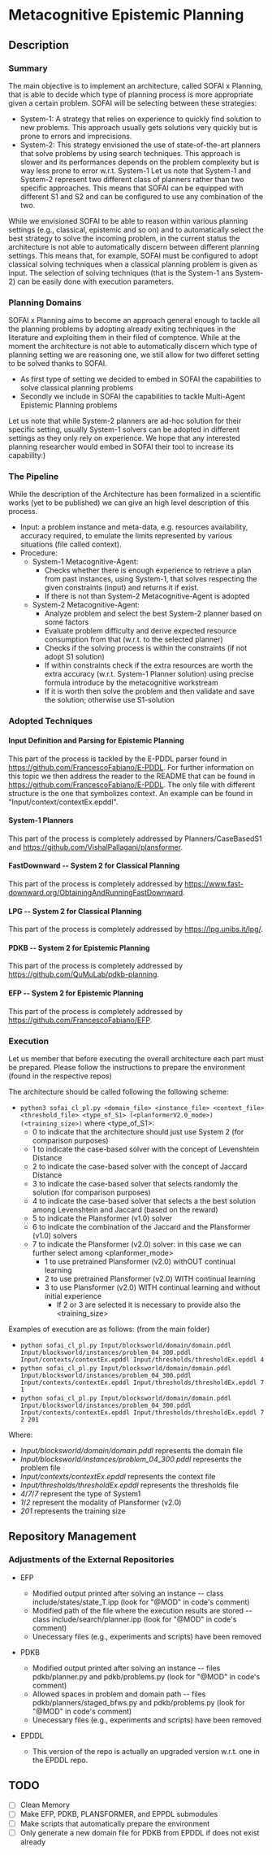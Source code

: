 # Metacognitive Epistemic Planning

## Description

### Summary
The main objective is to implement an architecture, called SOFAI x Planning, that is able to decide which type of planning process is more appropriate given a certain problem. SOFAI will be selecting between these strategies:
* System-1: A strategy that relies on experience to quickly find solution to new problems. This approach usually gets solutions very quickly but is prone to errors and imprecisions. 
* System-2: This strategy envisioned the use of state-of-the-art planners that solve problems by using search techniques. This approach is slower and its performances depends on the problem complexity but is way less prone to error w.r.t. System-1 
Let us note that System-1 and System-2 represent two different class of planners rather than two specific approaches. This means that SOFAI can be equipped with different S1 and S2 and can be configured to use any combination of the two.

While we envisioned SOFAI to be able to reason within various planning settings (e.g., classical, epistemic and so on) and to automatically select the best strategy to solve the incoming problem, in the current status the architecture is not able to automatically discern between different planning settings.
This means that, for example, SOFAI must be configured to adopt classical solving techniques when a classical planning problem is given as input.
The selection of solving techniques (that is the System-1 ans System-2) can be easily done with execution parameters. 

### Planning Domains
SOFAI x Planning aims to become an approach general enough to tackle all the planning problems by adopting already exiting techniques in the literature and exploiting them in their filed of comptence.
While at the moment the architecture is not able to automatically discern which type of planning setting we are reasoning one, we still allow for two differet setting to be solved thanks to SOFAI.
* As first type of setting we decided to embed in SOFAI the capabilities to solve classical planning problems
* Secondly we include in SOFAI the capabilities to tackle Multi-Agent Epistemic Planning problems

Let us note that while System-2 planners are ad-hoc solution for their specific setting, usually System-1 solvers can be adopted in different settings as they only rely on experience.
We hope that any interested planning researcher would embed in SOFAI their tool to increase its capability:)

### The Pipeline
While the description of the Architecture has been formalized in a scientific works (yet to be published) we can give an high level description of this process.
* Input: a problem instance and meta-data, e.g. resources availability, accuracy required, to emulate the limits represented by various situations (file called context).
* Procedure:
	* System-1 Metacognitive-Agent:
		* Checks whether there is enough experience to retrieve a plan from past instances, using System-1, that solves respecting the given constraints (input) and returns it if exist.
		* If there is not than System-2 Metacognitive-Agent is adopted
	* System-2 Metacognitive-Agent:
		* Analyze problem and select the best System-2 planner based on some factors
		* Evaluate problem difficulty and derive expected resource consumption from that (w.r.t. to the selected planner)
		* Checks if the solving process is within the constraints (if not adopt S1 solution)
		* If within constraints check if the extra resources are worth the extra accuracy (w.r.t. System-1 Planner solution) using precise formula introduce by the metacognitive workstream
		* If it is worth then solve the problem and then validate and save the solution; otherwise use S1-solution

### Adopted Techniques

#### Input Definition and Parsing for Epistemic Planning
This part of the process is tackled by the E-PDDL parser found in <https://github.com/FrancescoFabiano/E-PDDL>. For further information on this topic we then address the reader to the README that can be found in <https://github.com/FrancescoFabiano/E-PDDL>.
The only file with different structure is the one that symbolizes context. An example can be found in "Input/context/contextEx.epddl".

#### System-1 Planners
This part of the process is completely addressed by Planners/CaseBasedS1 and  <https://github.com/VishalPallagani/plansformer>.

#### FastDownward -- System 2 for Classical Planning
This part of the process is completely addressed by <https://www.fast-downward.org/ObtainingAndRunningFastDownward>.

#### LPG -- System 2 for Classical Planning
This part of the process is completely addressed by <https://lpg.unibs.it/lpg/>.

#### PDKB -- System 2 for Epistemic Planning
This part of the process is completely addressed by <https://github.com/QuMuLab/pdkb-planning>.

#### EFP -- System 2 for Epistemic Planning
This part of the process is completely addressed by <https://github.com/FrancescoFabiano/EFP>.

### Execution
Let us member that before executing the overall architecture each part must be prepared. Please follow the instructions to prepare the environment (found in the respective repos)

The architecture should be called following the following scheme:
- ``python3 sofai_cl_pl.py <domain_file> <instance_file> <context_file> <threshold_file> <type_of_S1> (<planformerV2.0_mode>) (<training_size>)``
where <type_of_S1>:
	- 0 to indicate that the architecture should just use System 2 (for comparison purposes)
	- 1 to indicate the case-based solver with the concept of Levenshtein Distance
	- 2 to indicate the case-based solver with the concept of Jaccard Distance
	- 3 to indicate the case-based solver that selects randomly the solution (for comparison purposes)
	- 4 to indicate the case-based solver that selects a the best solution among Levenshtein and Jaccard (based on the reward) 
	- 5 to indicate the Plansformer (v1.0) solver
	- 6 to indicate the combination of the Jaccard and the Plansformer (v1.0) solvers
	- 7 to indicate the Plansformer (v2.0) solver: in this case we can further select among <planformer_mode>
		- 1 to use pretrained Plansformer (v2.0) withOUT continual learning
		- 2 to use pretrained Plansformer (v2.0) WITH continual learning
		- 3 to use Plansformer (v2.0) WITH continual learning and without initial experience
			- If 2 or 3 are selected it is necessary to provide also the <training_size>

Examples of execution are as follows: (from the main folder)
- ``python sofai_cl_pl.py Input/blocksworld/domain/domain.pddl Input/blocksworld/instances/problem_04_300.pddl Input/contexts/contextEx.epddl Input/thresholds/thresholdEx.epddl 4``
- ``python sofai_cl_pl.py Input/blocksworld/domain/domain.pddl Input/blocksworld/instances/problem_04_300.pddl Input/contexts/contextEx.epddl Input/thresholds/thresholdEx.epddl 7 1``
- ``python sofai_cl_pl.py Input/blocksworld/domain/domain.pddl Input/blocksworld/instances/problem_04_300.pddl Input/contexts/contextEx.epddl Input/thresholds/thresholdEx.epddl 7 2 201``

Where:
- *Input/blocksworld/domain/domain.pddl* represents the domain file
- *Input/blocksworld/instances/problem_04_300.pddl* represents the problem file
- *Input/contexts/contextEx.epddl* represents the context file
- *Input/thresholds/thresholdEx.epddl* represents the thresholds file
- *4*/*7*/*7* represent the type of System1
- *1*/*2* represent the modality of Plansformer (v2.0)
- *201* represents the training size

## Repository Management

### Adjustments of the External Repositories
* EFP
	- Modified output printed after solving an instance -- class include/states/state_T.ipp (look for "@MOD" in code's comment)
	- Modified path of the file where the execution results are stored -- class include/search/planner.ipp (look for "@MOD" in code's comment)
	- Unecessary files (e.g., experiments and scripts) have been removed

* PDKB
	- Modified output printed after solving an instance -- files pdkb/planner.py and pdkb/problems.py (look for "@MOD" in code's comment)
	- Allowed spaces in problem and domain path -- files pdkb/planners/staged_bfws.py and pdkb/problems.py (look for "@MOD" in code's comment)
	- Unecessary files (e.g., experiments and scripts) have been removed

* EPDDL
	- This version of the repo is actually an upgraded version w.r.t. one in the EPDDL repo.

## TODO
* [ ] Clean Memory
* [ ] Make EFP, PDKB, PLANSFORMER, and EPPDL submodules
* [ ] Make scripts that automatically prepare the environment
* [ ] Only generate a new domain file for PDKB from EPDDL if does not exist already
